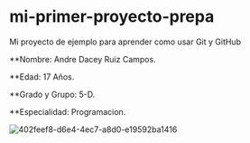 # mi-primer-proyecto-prepa
Mi proyecto de ejemplo para aprender como usar  Git y GitHub

**Nombre: Andre Dacey Ruiz Campos.

**Edad: 17 Años.

**Grado y Grupo: 5-D.

**Especialidad: Programacion.


![402feef8-d6e4-4ec7-a8d0-e19592ba1416](https://github.com/user-attachments/assets/131be2b6-cae1-4bd3-8c4d-5b92965c5634)
